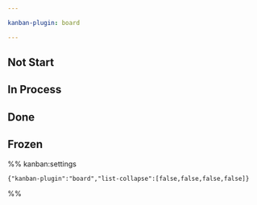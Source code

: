```yaml
---

kanban-plugin: board

---
```


## Not Start



## In Process



## Done



## Frozen





%% kanban:settings
```
{"kanban-plugin":"board","list-collapse":[false,false,false,false]}
```
%%